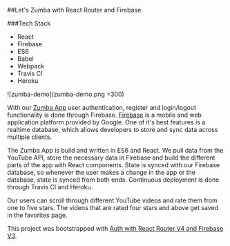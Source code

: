 ##Let's Zumba with React Router and Firebase

###Tech Stack

* React
* Firebase
* ES6
* Babel
* Webpack
* Travis CI
* Heroku

![zumba-demo](zumba-demo.png =300)

With our [Zumba App](https://tranquil-ravine-98658.herokuapp.com/) user
authentication, register and login/logout functionality is done through Firebase.
[Firebase](https://firebase.google.com/) is a mobile and web application platform
provided by Google. One of it's best features is a realtime database, which allows
developers to store and sync data across multiple clients.

The Zumba App is build and written in ES6 and React.  We pull data from the YouTube
API, store the necessary data in Firebase and build the different parts of the app
with React components.  State is synced with our Firebase database, so whenever the
user makes a change in the app or the database, state is synced from both ends.
Continuous deployment is done through Travis CI and Heroku.

Our users can scroll through different YouTube videos and rate them from one to
five stars.  The videos that are rated four stars and above get saved in the
favorites page.

This project was bootstrapped with [Auth with React Router V4 and Firebase V3](https://github.com/tylermcginnis/react-router-firebase-auth).
